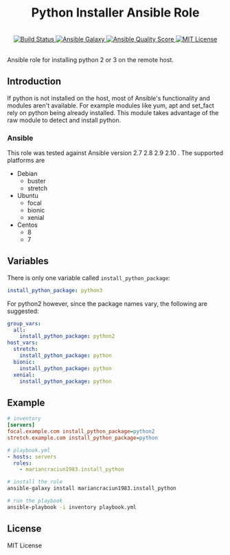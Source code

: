 <h1 align="center">Python Installer Ansible Role</h1>
<br />

<div align="center">
  <a href="https://travis-ci.org/mariancraciun1983/ansible-install-python">
    <img src="https://travis-ci.org/mariancraciun1983/ansible-install-python.svg?branch=master" alt="Build Status" />
  </a>
  <a href="https://galaxy.ansible.com/mariancraciun1983/ansible-hetzner-installimage">
    <img src="https://img.shields.io/ansible/role/51632" alt="Ansible Galaxy" />
  </a>
  <a href="https://galaxy.ansible.com/mariancraciun1983/ansible-hetzner-installimage">
    <img src="https://img.shields.io/ansible/quality/51632" alt="Ansible Quality Score" />
  </a>
  <a href="https://opensource.org/licenses/MIT">
    <img src="https://img.shields.io/badge/License-MIT-blue.svg" alt="MIT License" />
  </a>
</div>

<br />

Ansible role for installing python 2 or 3 on the remote host.


## Introduction

If python is not installed on the host, most of Ansible's functionality and modules aren't available. For example modules like yum, apt and set_fact rely on python being already installed. This module takes advantage of the raw module to detect and install python.

### Ansible
This role was tested against Ansible version 2.7 2.8 2.9 2.10 .
The supported platforms are
  - Debian
    - buster
    - stretch
  - Ubuntu
    - focal
    - bionic
    - xenial
  - Centos
    - 8
    - 7

## Variables
There is only one variable called `install_python_package`:
```yaml
install_python_package: python3
```

For python2 however, since the package names vary, the following are suggested:
```yml
group_vars:
  all:
    install_python_package: python2
host_vars:
  stretch:
    install_python_package: python
  bionic:
    install_python_package: python
  xenial:
    install_python_package: python
```

## Example
```ini
# inventory
[servers]
focal.example.com install_python_package=python2
stretch.example.com install_python_package=python
```

```yaml
# playbook.yml
- hosts: servers
  roles:
    - mariancraciun1983.install_python
```

```bash
# install the role
ansible-galaxy install mariancraciun1983.install_python
```

```bash
# run the playbook
ansible-playbook -i inventory playbook.yml
```

## License
MIT License